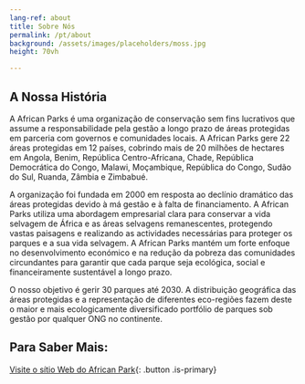 ```yaml
---
lang-ref: about
title: Sobre Nós
permalink: /pt/about
background: /assets/images/placeholders/moss.jpg
height: 70vh

---
```


## A Nossa História
A African Parks é uma organização de conservação sem fins lucrativos que assume a responsabilidade pela gestão a longo prazo de áreas protegidas em parceria com governos e comunidades locais. A African Parks gere 22 áreas protegidas em 12 países, cobrindo mais de 20 milhões de hectares em Angola, Benim, República Centro-Africana, Chade, República Democrática do Congo, Malawi, Moçambique, República do Congo, Sudão do Sul, Ruanda, Zâmbia e Zimbabué.

A organização foi fundada em 2000 em resposta ao declínio dramático das áreas protegidas devido à má gestão e à falta de financiamento. A African Parks utiliza uma abordagem empresarial clara para conservar a vida selvagem de África e as áreas selvagens remanescentes, protegendo vastas paisagens e realizando as actividades necessárias para proteger os parques e a sua vida selvagem. A African Parks mantém um forte enfoque no desenvolvimento económico e na redução da pobreza das comunidades circundantes para garantir que cada parque seja ecológica, social e financeiramente sustentável a longo prazo.

O nosso objetivo é gerir 30 parques até 2030. A distribuição geográfica das áreas protegidas e a representação de diferentes eco-regiões fazem deste o maior e mais ecologicamente diversificado portfólio de parques sob gestão por qualquer ONG no continente.


## Para Saber Mais:
[Visite o sítio Web do African Park](https://www.africanparks.org/){: .button .is-primary}
